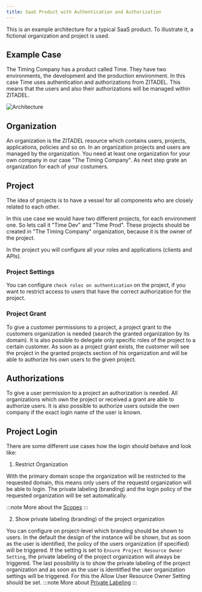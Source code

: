 ```yaml
---
title: SaaS Product with Authentication and Authorization
---
```


This is an example architecture for a typical SaaS product. 
To illustrate it, a fictional organization and project is used.

## Example Case

The Timing Company has a product called Time.
They have two environments, the development and the production environment.
In this case Time uses authentication and authorizations from ZITADEL.
This means that the users and also their authorizations will be managed within ZITADEL.

![Architecture](/img/concepts/usecase/saas.png)

## Organization

An organization is the ZITADEL resource which contains users, projects, applications, policies and so on. 
In an organization projects and users are managed by the organization.
You need at least one organization for your own company in our case "The Timing Company".
As next step grate an organization for each of your costumers.

## Project

The idea of projects is to have a vessel for all components who are closely related to each other.

In this use case we would have two different projects, for each environment one. So lets call it "Time Dev" and "Time Prod".
These projects should be created in "The Timing Company" organization, because it is the owner of the project.

In the project you will configure all your roles and applications (clients and APIs).

### Project Settings

You can configure `check roles on authentication` on the project, if you want to restrict access to users that have the correct authorization for the project.

### Project Grant

To give a customer permissions to a project, a project grant to the customers organization is needed (search the granted organization by its domain).
It is also possible to delegate only specific roles of the project to a certain customer.
As soon as a project grant exists, the customer will see the project in the granted projects section of his organization and will be able to authorize his own users to the given project.

## Authorizations

To give a user permission to a project an authorization is needed.
All organizations which own the project or received a grant are able to authorize users.
It is also possible to authorize users outside the own company if the exact login name of the user is known.

## Project Login

There are some different use cases how the login should behave and look like:

1. Restrict Organization

With the primary domain scope the organization will be restricted to the requested domain, this means only users of the requestd organization will be able to login.
The private labeling (branding) and the login policy of the requested organization will be set automatically.

:::note
More about the [Scopes](../../apis/openidoauth/scopes)
:::

2. Show private labeling (branding) of the project organization

You can configure on project-level which branding should be shown to users.
In the default the design of the instance will be shown, but as soon as the user is identified, the policy of the users organization (if specified) will be triggered.
If the setting is set to `Ensure Project Resource Owner Setting`, the private labeling of the project organization will always be triggered.
The last possibility is to show the private labeling of the project organization and as soon as the user is identitfied the user organization settings will be triggered.
For this the Allow User Resource Owner Setting should be set.
:::note
More about [Private Labeling](../../guides/manage/customize/branding)
:::